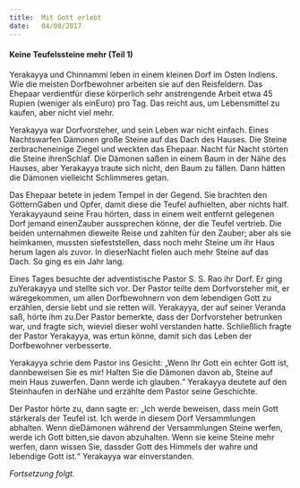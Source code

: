 ```yaml
---
title:  Mit Gott erlebt
date:   04/08/2017
---
```


#### Keine Teufelssteine mehr (Teil 1)

Yerakayya und Chinnammi leben in einem kleinen Dorf im Osten Indiens. Wie die meisten Dorfbewohner arbeiten sie auf den Reisfeldern. Das Ehepaar verdientfür diese körperlich sehr anstrengende Arbeit etwa 45 Rupien (weniger als einEuro) pro Tag. Das reicht aus, um Lebensmittel zu kaufen, aber nicht viel mehr.

Yerakayya war Dorfvorsteher, und sein Leben war nicht einfach. Eines Nachtswarfen Dämonen große Steine auf das Dach des Hauses. Die Steine zerbracheneinige Ziegel und weckten das Ehepaar. Nacht für Nacht störten die Steine ihrenSchlaf. Die Dämonen saßen in einem Baum in der Nähe des Hauses, aber Yerakayya traute sich nicht, den Baum zu fällen. Dann hätten die Dämonen vielleicht Schlimmeres getan.

Das Ehepaar betete in jedem Tempel in der Gegend. Sie brachten den GötternGaben und Opfer, damit diese die Teufel aufhielten, aber nichts half. Yerakayyaund seine Frau hörten, dass in einem weit entfernt gelegenen Dorf jemand einenZauber aussprechen könne, der die Teufel vertrieb. Die beiden unternahmen dieweite Reise und zahlten für den Zauber; aber als sie heimkamen, mussten siefeststellen, dass noch mehr Steine um ihr Haus herum lagen als zuvor. In dieserNacht fielen auch mehr Steine auf das Dach. So ging es ein Jahr lang.

Eines Tages besuchte der adventistische Pastor S. S. Rao ihr Dorf. Er ging zuYerakayya und stellte sich vor. Der Pastor teilte dem Dorfvorsteher mit, er wäregekommen, um allen Dorfbewohnern von dem lebendigen Gott zu erzählen, dersie liebt und sie retten will. Yerakayya, der auf seiner Veranda saß, hörte ihm zu.Der Pastor bemerkte, dass der Dorfvorsteher betrunken war, und fragte sich, wieviel dieser wohl verstanden hatte. Schließlich fragte der Pastor Yerakayya, was ertun könne, damit sich das Leben der Dorfbewohner verbesserte.

Yerakayya schrie dem Pastor ins Gesicht: „Wenn Ihr Gott ein echter Gott ist, dannbeweisen Sie es mir! Halten Sie die Dämonen davon ab, Steine auf mein Haus zuwerfen. Dann werde ich glauben.“ Yerakayya deutete auf den Steinhaufen in derNähe und erzählte dem Pastor seine Geschichte.

Der Pastor hörte zu, dann sagte er: „Ich werde beweisen, dass mein Gott stärkerals der Teufel ist. Ich werde in diesem Dorf Versammlungen abhalten. Wenn dieDämonen während der Versammlungen Steine werfen, werde ich Gott bitten,sie davon abzuhalten. Wenn sie keine Steine mehr werfen, dann wissen Sie, dassder Gott des Himmels der wahre und lebendige Gott ist.“ Yerakayya war einverstanden.

_Fortsetzung folgt._